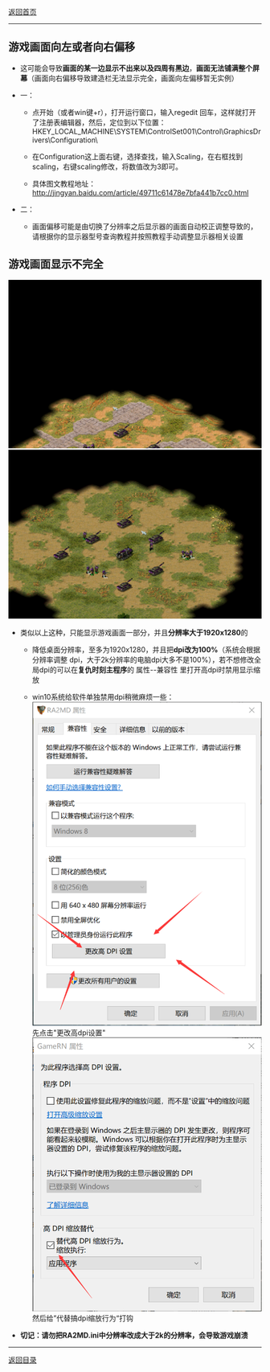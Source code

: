 [返回首页](./Home.md)

***


## 游戏画面向左或者向右偏移

- 这可能会导致**画面的某一边显示不出来以及四周有黑边**，**画面无法铺满整个屏幕**（画面向右偏移导致建造栏无法显示完全，画面向左偏移暂无实例）

- 一：

  - 点开始（或者win键+r），打开运行窗口，输入regedit 回车，这样就打开了注册表编辑器，然后，定位到以下位置： HKEY_LOCAL_MACHINE\\SYSTEM\\ControlSet001\\Control\\GraphicsDrivers\\Configuration\\

  - 在Configuration这上面右键，选择查找，输入Scaling，在右框找到scaling，右键scaling修改，将数值改为3即可。

  - 具体图文教程地址：http://jingyan.baidu.com/article/49711c61478e7bfa441b7cc0.html

- 二：

  - 画面偏移可能是由切换了分辨率之后显示器的画面自动校正调整导致的，请根据你的显示器型号查询教程并按照教程手动调整显示器相关设置


## 游戏画面显示不完全
![](./gso1.png) 
![](./gso2.png)
- 类似以上这种，只能显示游戏画面一部分，并且**分辨率大于1920x1280**的

  - 降低桌面分辨率，至多为1920x1280，并且把**dpi改为100%**（系统会根据分辨率调整 dpi，大于2k分辨率的电脑dpi大多不是100%），若不想修改全局dpi的可以在**复仇时刻主程序**的 属性--兼容性 里打开高dpi时禁用显示缩放

  - win10系统给软件单独禁用dpi稍微麻烦一些：![](./gso3.png) 先点击"更改高dpi设置"  ![](./gso4.png) 然后给”代替搞dpi缩放行为“打钩



- **切记：请勿把RA2MD.ini中分辨率改成大于2k的分辨率，会导致游戏崩溃**





***
[返回目录](./常见问题指南.md)
